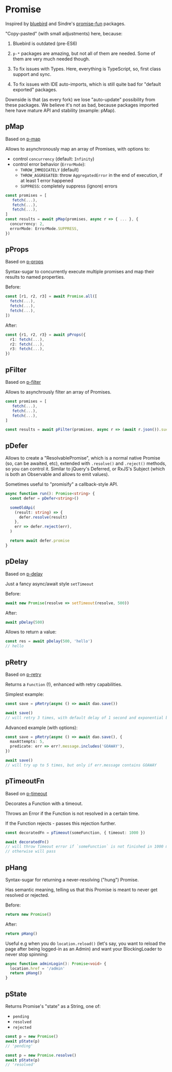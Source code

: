 # Promise

Inspired by [bluebird](https://github.com/petkaantonov/bluebird) and Sindre's
[promise-fun](https://github.com/sindresorhus/promise-fun) packages.

"Copy-pasted" (with small adjustments) here, because:

1. Bluebird is outdated (pre-ES6)

2. `p-*` packages are amazing, but not all of them are needed. Some of them are very much needed
   though.

3. To fix issues with Types. Here, everything is TypeScript, so, first class support and sync.

4. To fix issues with IDE auto-imports, which is still quite bad for "default exported" packages.

Downside is that (as every fork) we lose "auto-update" possibility from these packages. We believe
it's not as bad, because packages imported here have mature API and stability (example: pMap).

## pMap

Based on [p-map](https://github.com/sindresorhus/p-map)

Allows to asynchronously map an array of Promises, with options to:

- control `concurrency` (default: `Infinity`)
- control error behavior (`ErrorMode`):
  - `THROW_IMMEDIATELY` (default)
  - `THROW_AGGREGATED`: throw `AggregatedError` in the end of execution, if at least 1 error
    happened
  - `SUPPRESS`: completely suppress (ignore) errors

```ts
const promises = [
   fetch(...),
   fetch(...),
   fetch(...),
]
const results = await pMap(promises, async r => { ... }, {
  concurrency: 2,
  errorMode: ErrorMode.SUPPRESS,
})
```

## pProps

Based on [p-props](https://github.com/sindresorhus/p-props)

Syntax-sugar to concurrently execute multiple promises and map their results to named properties.

Before:

```ts
const [r1, r2, r3] = await Promise.all([
  fetch(...),
  fetch(...),
  fetch(...),
])
```

After:

```ts
const {r1, r2, r3} = await pProps({
  r1: fetch(...),
  r2: fetch(...),
  r3: fetch(...),
})
```

## pFilter

Based on [p-filter](https://github.com/sindresorhus/p-filter)

Allows to asynchrously filter an array of Promises.

```ts
const promises = [
   fetch(...),
   fetch(...),
   fetch(...),
]

const results = await pFilter(promises, async r => (await r.json()).success)
```

## pDefer

Allows to create a "ResolvablePromise", which is a normal native Promise (so, can be awaited, etc),
extended with `.resolve()` and `.reject()` methods, so you can control it. Similar to jQuery's
Deferred, or RxJS's Subject (which is both an Observable and allows to emit values).

Sometimes useful to "promisify" a callback-style API.

```ts
async function run(): Promise<string> {
  const defer = pDefer<string>()

  someOldApi(
    (result: string) => {
      defer.resolve(result)
    },
    err => defer.reject(err),
  )

  return await defer.promise
}
```

## pDelay

Based on [p-delay](https://github.com/sindresorhus/delay)

Just a fancy async/await style `setTimeout`

Before:

```ts
await new Promise(resolve => setTimeout(resolve, 500))
```

After:

```ts
await pDelay(500)
```

Allows to return a value:

```ts
const res = await pDelay(500, 'hello')
// hello
```

## pRetry

Based on [p-retry](https://github.com/sindresorhus/p-retry)

Returns a `Function` (!), enhanced with retry capabilities.

Simplest example:

```ts
const save = pRetry(async () => await dao.save())

await save()
// will retry 3 times, with default delay of 1 second and exponential back-off (x2 delay multiplier)
```

Advanced example (with options):

```ts
const save = pRetry(async () => await dao.save(), {
  maxAttempts: 5,
  predicate: err => err?.message.includes('GOAWAY'),
})

await save()
// will try up to 5 times, but only if err.message contains GOAWAY
```

## pTimeoutFn

Based on [p-timeout](https://github.com/sindresorhus/p-timeout)

Decorates a Function with a timeout.

Throws an Error if the Function is not resolved in a certain time.

If the Function rejects - passes this rejection further.

```ts
const decoratedFn = pTimeout(someFunction, { timeout: 1000 })

await decoratedFn()
// will throw Timeout error if `someFunction` is not finished in 1000 ms.
// otherwise will pass
```

## pHang

Syntax-sugar for returning a never-resolving ("hung") Promise.

Has semantic meaning, telling us that this Promise is meant to never get resolved or rejected.

Before:

```ts
return new Promise()
```

After:

```ts
return pHang()
```

Useful e.g when you do `location.reload()` (let's say, you want to reload the page after being
logged-in as an Admin) and want your BlockingLoader to never stop spinning:

```ts
async function adminLogin(): Promise<void> {
  location.href = '/admin'
  return pHang()
}
```

## pState

Returns Promise's "state" as a String, one of:

- `pending`
- `resolved`
- `rejected`

```ts
const p = new Promise()
await pState(p)
// 'pending'

const p = new Promise.resolve()
await pState(p)
// 'resolved'
```
